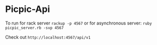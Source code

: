 # Picpic-Api
To run
for rack server
`rackup -p 4567`
or
for asynchronous server:
`ruby picpic_server.rb -svp 4567`

Check out
`http://localhost:4567/api/v1`

